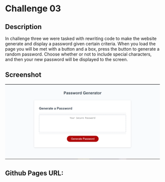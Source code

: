 # Challenge 03

## Description
In challenge three we were tasked with rewriting code to make the website generate and display a password given certain criteria. When you load the page you will be met with a button and a box, press the button to generate a random password. Choose whether or not to include special characters, and then your new password will be displayed to the screen. 

## Screenshot
![](assets/Screenshot%202022-10-03%20190044.png)

## Github Pages URL:
